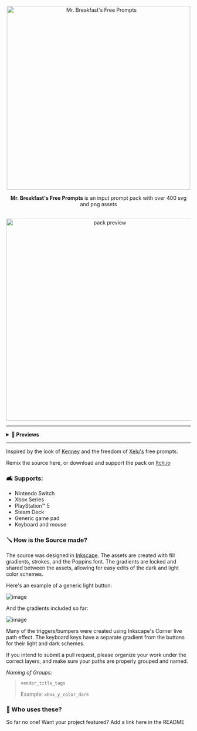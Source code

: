 <div align="center">
 <img src="https://github.com/lopopylopy/mrbreakfasts_free_prompts/assets/65320586/784055fc-b694-4fd0-9e62-13b9a87f5e32" alt="Mr. Breakfast's Free Prompts" width="500"/>  
</div>

<p align="center">
 <b>Mr. Breakfast's Free Prompts</b> is an input prompt pack with over 400 svg and png assets 
 <br>
 
 <br>
</p>

<div align="center">
 <img src="https://github.com/lopopylopy/mrbreakfasts_free_prompts/assets/65320586/482940cc-23d9-43cb-9af2-3958a89495d3" alt="pack preview" width="550"/>
</div>

---

<details>
  <summary><b>🍬 Previews</b></summary>
 
   <img src="https://github.com/lopopylopy/mrbreakfasts_free_prompts/assets/65320586/f147c07e-be75-40a1-95a3-7918637cb984" alt="generic preview"/>
   <img src="https://github.com/lopopylopy/mrbreakfasts_free_prompts/assets/65320586/a57a9d58-6583-4ace-9e73-731d3ae5bfbf" alt="keyboard and mouse preview"/>
   <img src="https://github.com/lopopylopy/mrbreakfasts_free_prompts/assets/65320586/5deacd64-bfcf-4f73-a0d2-8da5f097e11f" alt="switch preview"/>
   <img src="https://github.com/lopopylopy/mrbreakfasts_free_prompts/assets/65320586/66d03568-99e4-46e2-b8ff-862a4e6f2531" alt="ps5 preview"/>
   <img src="https://github.com/lopopylopy/mrbreakfasts_free_prompts/assets/65320586/39e38fa4-cd4d-4348-bec4-0348e14f44ea" alt="xbox preview"/>
   <img src="https://github.com/lopopylopy/mrbreakfasts_free_prompts/assets/65320586/f91021ab-a28d-4b2e-8e79-ea4af00604dd" alt="steam deck preview"/>
   
![steamdeck_preview]()

</details>

---

Inspired by the look of [Kenney](https://kenney.nl/assets/input-prompts-pixel-16) and the freedom of [Xelu's](https://thoseawesomeguys.com/prompts/) free prompts.

Remix the source here, or download and support the pack on [Itch.io](https://mrbreakfastsdelight.itch.io/mr-breakfasts-free-prompts")

### 🛋️ Supports:
- Nintendo Switch
- Xbox Series
- PlayStation™ 5
- Steam Deck
- Generic game pad
- Keyboard and mouse

### 🪛 How is the Source made?
The source was designed in [Inkscape](https://inkscape.org/). The assets are created with fill gradients, strokes, and the Poppins font. The gradients are locked and shared between the assets, allowing for easy edits of the dark and light color schemes.

Here's an example of a generic light button:

![image](https://github.com/lopopylopy/mrbreakfasts_free_prompts/assets/65320586/a6291773-ea7f-44c5-a240-d83e01302fb7)

And the gradients included so far:

![image](https://github.com/lopopylopy/mrbreakfasts_free_prompts/assets/65320586/e9bc0817-5175-4af7-8f55-4192f381cbdc)

Many of the triggers/bumpers were created using Inkscape's Corner live path effect. The keyboard keys have a separate gradient from the buttons for their light and dark schemes.

If you intend to submit a pull request, please organize your work under the correct layers, and make sure your paths are properly grouped and named.

_Naming of Groups:_
> `vender_title_tags`
> 
> Example: `xbox_y_color_dark`

### 🎂 Who uses these?
So far no one! Want your project featured? Add a link here in the README

